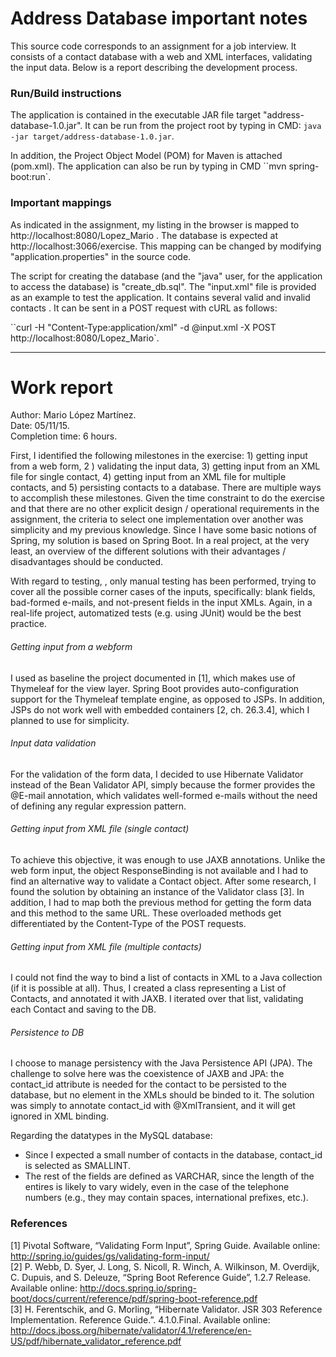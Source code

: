 # Address Database important notes 
This source code corresponds to an assignment for a job interview. It consists of a contact database with a web and XML interfaces, validating the input data. Below is a report describing the development process.

### Run/Build instructions
The application is contained in the executable JAR file target "address-database-1.0.jar". It can be run from the project root by typing in CMD: ``java -jar target/address-database-1.0.jar``.

In addition, the Project Object Model (POM) for Maven is attached (pom.xml).
The application can also be run by typing in CMD ``mvn spring-boot:run`.

### Important mappings
As indicated in the assignment, my listing in the browser is mapped to http://localhost:8080/Lopez_Mario .
The database is expected at http://localhost:3066/exercise. This mapping can be changed by modifying "application.properties" in the source code.

The script for creating the database (and the "java" user, for the application to access the database) is "create_db.sql".
The "input.xml" file is provided as an example to test the application. It contains several valid and invalid contacts . It can be sent in a POST request with cURL as follows:

``curl -H "Content-Type:application/xml" -d @input.xml -X POST http://localhost:8080/Lopez_Mario`.

---

# Work report
Author: Mario López Martínez. <br/>
Date: 05/11/15.<br/>
Completion time: 6 hours.<br/>

First, I identified the following milestones in the exercise: 1) getting input from a web form, 2 ) validating the input data, 3) getting input from an XML file for single contact, 4) getting input from an XML file for multiple contacts, and 5) persisting contacts to a database. There are multiple ways to accomplish these milestones. Given the time constraint to do the exercise and that there are no other explicit design / operational requirements in the assignment, the criteria to select one implementation over another was simplicity and my previous knowledge. Since I have some basic notions of Spring, my solution is based on Spring Boot. In a real project, at the very least, an overview of the different solutions with their advantages / disadvantages should be conducted.

With regard to testing, , only manual testing has been performed, trying to cover all the possible corner cases of the inputs, specifically: blank fields, bad-formed e-mails, and not-present fields in the input XMLs. Again, in a real-life project, automatized tests (e.g. using JUnit) would be the best practice.

###### Getting input from a webform
I used as baseline the project documented in [1], which makes use of Thymeleaf for the view layer. Spring Boot provides auto-configuration support for the Thymeleaf template engine, as opposed to JSPs. In addition, JSPs do not work well with embedded containers [2, ch. 26.3.4], which I planned to use for simplicity.

###### Input data validation
For the validation of the form data, I decided to use Hibernate Validator instead of the Bean Validator API, simply because the former provides the @E-mail annotation, which validates well-formed e-mails without the need of defining any regular expression pattern.

###### Getting input from XML file (single contact)
To achieve this objective, it was enough to use JAXB annotations. Unlike the web form input, the object ResponseBinding is not available and I had to find an alternative way to validate a Contact object. After some research, I found the solution by obtaining an instance of the Validator class [3].
In addition, I had to map both the previous method for getting the form data and this method to the same URL. These overloaded methods get differentiated by the Content-Type of the POST requests.

###### Getting input from XML file (multiple contacts)
I could not find the way to bind a list of contacts in XML to a Java collection (if it is possible at all). Thus, I created a class representing a List of Contacts, and annotated it with JAXB. I iterated over that list, validating each Contact and saving to the DB.

###### Persistence to DB
I choose to manage persistency with the Java Persistence API (JPA). The challenge to solve here was the coexistence of JAXB and JPA: the contact_id attribute is needed for the contact to be persisted to the database, but no element in the XMLs should be binded to it. The solution was simply to annotate contact_id with @XmlTransient, and it will get ignored in XML binding.

Regarding the datatypes in the MySQL database:
* Since I expected a small number of contacts in the database, contact_id is selected as SMALLINT.
* The rest of the fields are defined as VARCHAR, since the length of the entires is likely to vary widely, even in the case of the telephone numbers (e.g., they may contain spaces, international prefixes, etc.).

### References
[1] Pivotal Software, “Validating Form Input”, Spring Guide. Available online: <http://spring.io/guides/gs/validating-form-input/> <br/>
[2] P. Webb, D. Syer, J. Long, S. Nicoll, R. Winch, A. Wilkinson, M. Overdijk, C. Dupuis, and S. Deleuze, “Spring Boot Reference Guide”, 1.2.7 Release. Available online: <http://docs.spring.io/spring-boot/docs/current/reference/pdf/spring-boot-reference.pdf> <br/>
[3] H. Ferentschik, and G. Morling, “Hibernate Validator. JSR 303 Reference Implementation. Reference Guide.”. 4.1.0.Final. Available online: <http://docs.jboss.org/hibernate/validator/4.1/reference/en-US/pdf/hibernate_validator_reference.pdf><br/>


